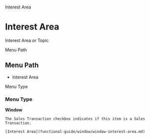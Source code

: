 
Interest Area
# Interest Area


Interest Area or Topic

Menu Path
## Menu Path



- Interest Area

Menu Type
### Menu Type

**Window**

```
The Sales Transaction checkbox indicates if this item is a Sales Transaction.
```

```
[Interest Area](functional-guide/window/window-interest-area.md)
```